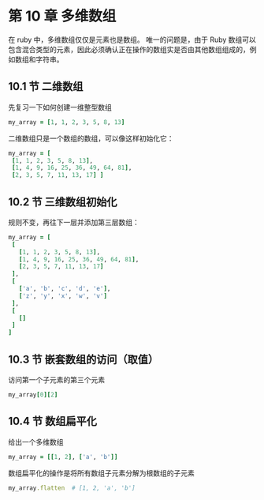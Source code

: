 # 第 10 章 多维数组

在 ruby 中，多维数组仅仅是元素也是数组。
唯一的问题是，由于 Ruby 数组可以包含混合类型的元素，因此必须确认正在操作的数组实是否由其他数组组成的，例如数组和字符串。

## 10.1 节 二维数组

先复习一下如何创建一维整型数组

```ruby
my_array = [1, 1, 2, 3, 5, 8, 13]
```

二维数组只是一个数组的数组，可以像这样初始化它：

```ruby
my_array = [
 [1, 1, 2, 3, 5, 8, 13],
 [1, 4, 9, 16, 25, 36, 49, 64, 81],
 [2, 3, 5, 7, 11, 13, 17] ]
```

## 10.2 节 三维数组初始化

规则不变，再往下一层并添加第三层数组：

```ruby
my_array = [
 [
   [1, 1, 2, 3, 5, 8, 13],
   [1, 4, 9, 16, 25, 36, 49, 64, 81],
   [2, 3, 5, 7, 11, 13, 17]
 ],
 [
   ['a', 'b', 'c', 'd', 'e'],
   ['z', 'y', 'x', 'w', 'v']
 ],
 [
   []
 ]
]
```

## 10.3 节 嵌套数组的访问（取值）

访问第一个子元素的第三个元素

```ruby
my_array[0][2]
```

## 10.4 节  数组扁平化

给出一个多维数组

```ruby
my_array = [[1, 2], ['a', 'b']]
```

数组扁平化的操作是将所有数组子元素分解为根数组的子元素

```ruby
my_array.flatten  # [1, 2, 'a', 'b']
```
